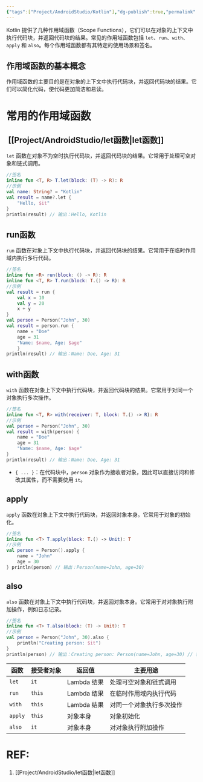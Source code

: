 ```yaml
---
{"tags":["Project/AndroidStudio/Kotlin"],"dg-publish":true,"permalink":"/Project/AndroidStudio/作用域函数/","dgPassFrontmatter":true}
---
```


Kotlin 提供了几种作用域函数（Scope Functions），它们可以在对象的上下文中执行代码块，并返回代码块的结果。常见的作用域函数包括 `let`、`run`、`with`、`apply` 和 `also`。每个作用域函数都有其特定的使用场景和签名。
## 作用域函数的基本概念
作用域函数的主要目的是在对象的上下文中执行代码块，并返回代码块的结果。它们可以简化代码，使代码更加简洁和易读。
# 常用的作用域函数
##  [[Project/AndroidStudio/let函数\|let函数]]
`let` 函数在对象不为空时执行代码块，并返回代码块的结果。它常用于处理可空对象和链式调用。
```kotlin
//签名
inline fun <T, R> T.let(block: (T) -> R): R
//示例
val name: String? = "Kotlin"
val result = name?.let {
    "Hello, $it"
}
println(result) // 输出：Hello, Kotlin
```
## run函数
`run` 函数在对象上下文中执行代码块，并返回代码块的结果。它常用于在临时作用域内执行多行代码。
```kotlin
//签名
inline fun <R> run(block: () -> R): R
inline fun <T, R> T.run(block: T.() -> R): R
//示例
val result = run {
    val x = 10
    val y = 20
    x + y
}
val person = Person("John", 30) 
val result = person.run { 
	name = "Doe" 
	age = 31 
	"Name: $name, Age: $age" 
	} 
println(result) // 输出：Name: Doe, Age: 31
```
## with函数
`with` 函数在对象上下文中执行代码块，并返回代码块的结果。它常用于对同一个对象执行多次操作。
```kotlin
//签名
inline fun <T, R> with(receiver: T, block: T.() -> R): R
//示例
val person = Person("John", 30)
val result = with(person) {
    name = "Doe"
    age = 31
    "Name: $name, Age: $age"
}
println(result) // 输出：Name: Doe, Age: 31
```
- `{ ... }`：在代码块中，`person` 对象作为接收者对象，因此可以直接访问和修改其属性，而不需要使用 `it`。
## apply
`apply` 函数在对象上下文中执行代码块，并返回对象本身。它常用于对象的初始化。
```kotlin
//签名
inline fun <T> T.apply(block: T.() -> Unit): T
//示例
val person = Person().apply { 
	name = "John" 
	age = 30 
} println(person) // 输出：Person(name=John, age=30)
```
## also
`also` 函数在对象上下文中执行代码块，并返回对象本身。它常用于对对象执行附加操作，例如日志记录。
```kotlin
//签名
inline fun <T> T.also(block: (T) -> Unit): T
//示例
val person = Person("John", 30).also { 
	println("Creating person: $it") 
} 
println(person) // 输出：Creating person: Person(name=John, age=30) // 输出：Person(name=John, age=30)
```


| 函数      | 接受者对象  | 返回值       | 主要用途         |
| ------- | ------ | --------- | ------------ |
| `let`   | `it`   | Lambda 结果 | 处理可空对象和链式调用  |
| `run`   | `this` | Lambda 结果 | 在临时作用域内执行代码  |
| `with`  | `this` | Lambda 结果 | 对同一个对象执行多次操作 |
| `apply` | `this` | 对象本身      | 对象初始化        |
| `also`  | `it`   | 对象本身      | 对对象执行附加操作    |


# REF:
1. [[Project/AndroidStudio/let函数\|let函数]]